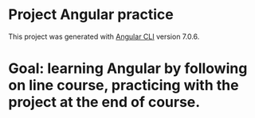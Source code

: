 # Project Angular practice
This project was generated with [Angular CLI](https://github.com/angular/angular-cli) version 7.0.6.

# Goal: learning Angular by following on line course, practicing with the project at the end of course.
